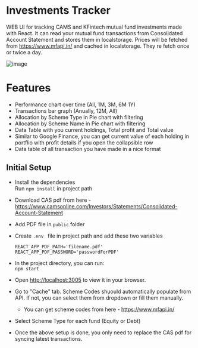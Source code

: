 # Investments Tracker

WEB UI for tracking CAMS and KFintech mutual fund investments made with React. It can read your mutual fund transactions from Consolidated Account Statement and stores them in localstorage. Prices will be fetched from https://www.mfapi.in/ and cached in localstorage. They re fetch once or twice a day.

![image](https://github.com/maharshi-me/investments/assets/73870493/e43fee4f-d9dc-45f8-abfe-34a54d21a01b)


# Features
- Performance chart over time (All, 1M, 3M, 6M 1Y)
- Transactions bar graph (Anually, 12M, All)
- Allocation by Scheme Type in Pie chart with filtering
- Allocation by Scheme Name in Pie chart with filtering
- Data Table with you current holdings, Total profit and Total value
- Similar to Google Finance, you can get current value of each holding in portflio with profit details if you open the collapsible row
- Data table of all transaction you have made in a nice format

## Initial Setup

- Install the dependencies <br>
Run `npm install` in project path

- Download CAS pdf from here - https://www.camsonline.com/Investors/Statements/Consolidated-Account-Statement

- Add PDF file in `public` folder
- Create `.env ` file in project path and add these two variables
  ```
  REACT_APP_PDF_PATH='filename.pdf'
  REACT_APP_PDF_PASSWORD='passwordForPDF'
  ```
- In the project directory, you can run:<br>
  `npm start`
- Open [http://localhost:3005](http://localhost:3005) to view it in your browser.
- Go to "Cache" tab. Scheme Codes shuould automatically populate from API. If not, you can select them from dropdown or fill them manually.
  - You can get scheme codes from here - https://www.mfapi.in/
- Select Scheme Type for each fund (Equity or Debt)
- Once the above setup is done, you only need to replace the CAS pdf for syncing latest transactions.
